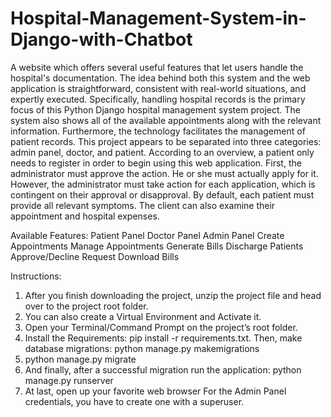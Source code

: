 # Hospital-Management-System-in-Django-with-Chatbot
A website which offers several useful features that let users handle the hospital's documentation. The idea behind both this system and the web application is straightforward, consistent with real-world situations, and expertly executed. Specifically, handling hospital records is the primary focus of this Python Django hospital management system project. The system also shows all of the available appointments along with the relevant information. Furthermore, the technology facilitates the management of patient records. This project appears to be separated into three categories: admin panel, doctor, and patient. According to an overview, a patient only needs to register in order to begin using this web application. First, the administrator must approve the action. He or she must actually apply for it. However, the administrator must take action for each application, which is contingent on their approval or disapproval. By default, each patient must provide all relevant symptoms. The client can also examine their appointment and hospital expenses.

Available Features: Patient Panel Doctor Panel Admin Panel Create Appointments Manage Appointments Generate Bills Discharge Patients Approve/Decline Request Download Bills

Instructions:

1. After you finish downloading the project, unzip the project file and head over to the project root folder.
2. You can also create a Virtual Environment and Activate it.
3. Open your Terminal/Command Prompt on the project’s root folder.
4. Install the Requirements: pip install -r requirements.txt. Then, make database migrations: python manage.py makemigrations
5. python manage.py migrate
6. And finally, after a successful migration run the application: python manage.py runserver
7. At last, open up your favorite web browser For the Admin Panel credentials, you have to create one with a superuser.
